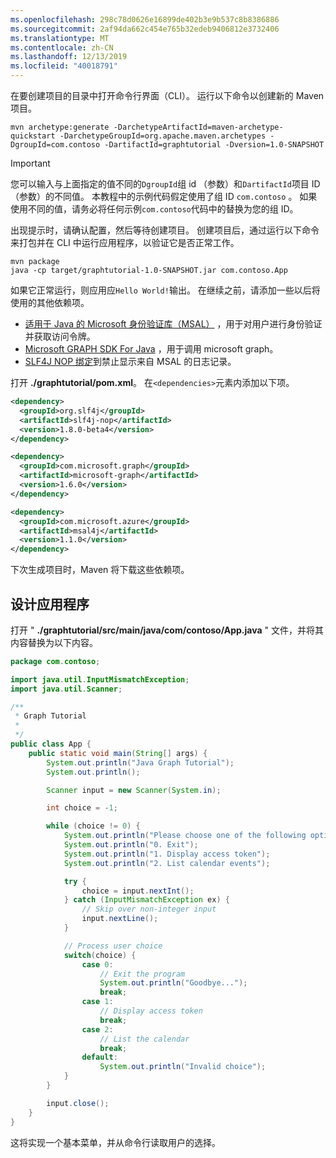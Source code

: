 ```yaml
---
ms.openlocfilehash: 298c78d0626e16899de402b3e9b537c8b8386886
ms.sourcegitcommit: 2af94da662c454e765b32edeb9406812e3732406
ms.translationtype: MT
ms.contentlocale: zh-CN
ms.lasthandoff: 12/13/2019
ms.locfileid: "40018791"
---
```

<!-- markdownlint-disable MD002 MD041 -->

在要创建项目的目录中打开命令行界面（CLI）。 运行以下命令以创建新的 Maven 项目。

```Shell
mvn archetype:generate -DarchetypeArtifactId=maven-archetype-quickstart -DarchetypeGroupId=org.apache.maven.archetypes -DgroupId=com.contoso -DartifactId=graphtutorial -Dversion=1.0-SNAPSHOT
```

> [!IMPORTANT]
> 您可以输入与上面指定的值不同的`DgroupId`组 id （参数）和`DartifactId`项目 ID （参数）的不同值。 本教程中的示例代码假定使用了组 ID `com.contoso` 。 如果使用不同的值，请务必将任何示例`com.contoso`代码中的替换为您的组 ID。

出现提示时，请确认配置，然后等待创建项目。 创建项目后，通过运行以下命令来打包并在 CLI 中运行应用程序，以验证它是否正常工作。

```Shell
mvn package
java -cp target/graphtutorial-1.0-SNAPSHOT.jar com.contoso.App
```

如果它正常运行，则应用应`Hello World!`输出。 在继续之前，请添加一些以后将使用的其他依赖项。

- [适用于 Java 的 Microsoft 身份验证库（MSAL）](https://github.com/AzureAD/microsoft-authentication-library-for-java) ，用于对用户进行身份验证并获取访问令牌。
- [Microsoft GRAPH SDK For Java](https://github.com/microsoftgraph/msgraph-sdk-java) ，用于调用 microsoft graph。
- [SLF4J NOP 绑定](https://mvnrepository.com/artifact/org.slf4j/slf4j-nop)到禁止显示来自 MSAL 的日志记录。

打开 **./graphtutorial/pom.xml**。 在`<dependencies>`元素内添加以下项。

```xml
<dependency>
  <groupId>org.slf4j</groupId>
  <artifactId>slf4j-nop</artifactId>
  <version>1.8.0-beta4</version>
</dependency>

<dependency>
  <groupId>com.microsoft.graph</groupId>
  <artifactId>microsoft-graph</artifactId>
  <version>1.6.0</version>
</dependency>

<dependency>
  <groupId>com.microsoft.azure</groupId>
  <artifactId>msal4j</artifactId>
  <version>1.1.0</version>
</dependency>
```

下次生成项目时，Maven 将下载这些依赖项。

## <a name="design-the-app"></a>设计应用程序

打开 " **./graphtutorial/src/main/java/com/contoso/App.java** " 文件，并将其内容替换为以下内容。

```java
package com.contoso;

import java.util.InputMismatchException;
import java.util.Scanner;

/**
 * Graph Tutorial
 *
 */
public class App {
    public static void main(String[] args) {
        System.out.println("Java Graph Tutorial");
        System.out.println();

        Scanner input = new Scanner(System.in);

        int choice = -1;

        while (choice != 0) {
            System.out.println("Please choose one of the following options:");
            System.out.println("0. Exit");
            System.out.println("1. Display access token");
            System.out.println("2. List calendar events");

            try {
                choice = input.nextInt();
            } catch (InputMismatchException ex) {
                // Skip over non-integer input
                input.nextLine();
            }

            // Process user choice
            switch(choice) {
                case 0:
                    // Exit the program
                    System.out.println("Goodbye...");
                    break;
                case 1:
                    // Display access token
                    break;
                case 2:
                    // List the calendar
                    break;
                default:
                    System.out.println("Invalid choice");
            }
        }

        input.close();
    }
}
```

这将实现一个基本菜单，并从命令行读取用户的选择。
